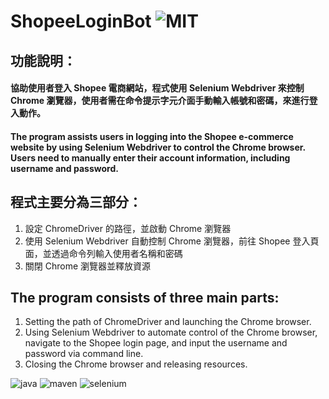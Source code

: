 
# ShopeeLoginBot ![MIT](https://img.shields.io/badge/license-MIT-brightgreen)
## 功能說明：
#### 協助使用者登入 Shopee 電商網站，程式使用 Selenium Webdriver 來控制 Chrome 瀏覽器，使用者需在命令提示字元介面手動輸入帳號和密碼，來進行登入動作。
#### The program assists users in logging into the Shopee e-commerce website by using Selenium Webdriver to control the Chrome browser. Users need to manually enter their account information, including username and password.
## 程式主要分為三部分：
1. 設定 ChromeDriver 的路徑，並啟動 Chrome 瀏覽器
2. 使用 Selenium Webdriver 自動控制 Chrome 瀏覽器，前往 Shopee 登入頁面，並透過命令列輸入使用者名稱和密碼
3. 關閉 Chrome 瀏覽器並釋放資源
## The program consists of three main parts:
1. Setting the path of ChromeDriver and launching the Chrome browser.
2. Using Selenium Webdriver to automate control of the Chrome browser, navigate to the Shopee login page, and input the username and password via command line.
3. Closing the Chrome browser and releasing resources.



  ![java](https://img.shields.io/badge/%20-java-orange)
  ![maven](https://img.shields.io/badge/%20-maven-blue)
  ![selenium](https://img.shields.io/badge/%20-selenium-green)

